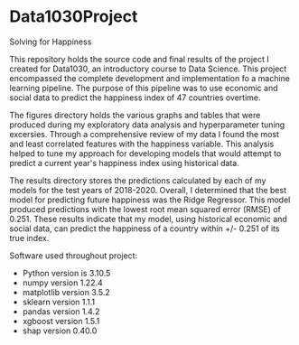 # Data1030Project
Solving for Happiness 

This repository holds the source code and final results of the project I created for Data1030, an introductory course to Data Science. This project encompassed the complete development and implementation fo a machine learning pipeline. The purpose of this pipeline was to use economic and social data to predict the happiness index of 47 countries overtime. 

The figures directory holds the various graphs and tables that were produced during my exploratory data analysis and hyperparameter tuning excersies. Through a comprehensive review of my data I found the most and least correlated features with the happiness variable. This analysis helped to tune my approach for developing models that would attempt to predict a current year's happiness index using historical data. 

The results directory stores the predictions calculated by each of my models for the test years of 2018-2020. Overall, I determined that the best model for predicting future happiness was the Ridge Regressor. This model produced predictions with the lowest root mean squared error (RMSE) of 0.251. These results indicate that my model, using historical economic and social data, can predict the happiness of a country within +/- 0.251 of its true index. 

Software used throughout project:

- Python version is 3.10.5
- numpy version 1.22.4 
- matplotlib version 3.5.2 
- sklearn version 1.1.1 
- pandas version 1.4.2 
- xgboost version 1.5.1 
- shap version 0.40.0 
